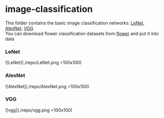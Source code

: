 # image-classification
This folder contains the basic image classification networks: [LeNet](https://github.com/Kyrie798/image-classification/tree/main/LeNet), [AlexNet](https://github.com/Kyrie798/image-classification/tree/main/LeNet), [VGG](https://github.com/Kyrie798/image-classification/tree/main/VGG)  
You can download flower classification datasets from [flower](https://storage.googleapis.com/download.tensorflow.org/example_images/flower_photos.tgz) and put it into data
### LeNet
![LeNet](./repo/LeNet.png =100x100)
### AlexNet
![AlexNet](./repo/AlexNet.png =100x100)
### VGG
![vgg](./repo/vgg.png =100x100)
